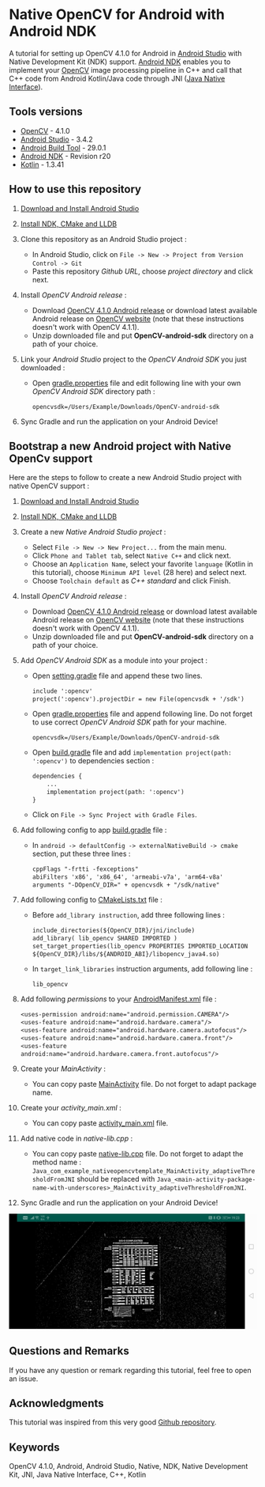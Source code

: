 Native OpenCV for Android with Android NDK
==========================================

A tutorial for setting up OpenCV 4.1.0 for Android in [Android Studio](https://developer.android.com/studio) with Native Development Kit (NDK) support. 
[Android NDK](https://developer.android.com/ndk) enables you to implement your [OpenCV](https://opencv.org) image processing pipeline in C++ and call that C++ code from Android Kotlin/Java code through JNI ([Java Native Interface](https://en.wikipedia.org/wiki/Java_Native_Interface)). 

Tools versions
--------------

* [OpenCV](https://opencv.org) - 4.1.0
* [Android Studio](https://developer.android.com/studio) - 3.4.2
* [Android Build Tool](https://developer.android.com/about) - 29.0.1
* [Android NDK](https://developer.android.com/ndk/guides) - Revision r20
* [Kotlin](https://kotlinlang.org/docs/reference/) - 1.3.41

How to use this repository
--------------------------

 1. [Download and Install Android Studio](https://developer.android.com/studio)
 
 2. [Install NDK, CMake and LLDB](https://developer.android.com/ndk/guides#download-ndk)
 
 3. Clone this repository as an Android Studio project :
     * In Android Studio, click on `File -> New -> Project from Version Control -> Git`
     * Paste this repository *Github URL*, choose *project directory* and click next.
     
4. Install *OpenCV Android release* :
    * Download [OpenCV 4.1.0 Android release](https://sourceforge.net/projects/opencvlibrary/files/4.1.0/opencv-4.1.0-android-sdk.zip/download) or download latest available Android release on [OpenCV website](https://opencv.org/releases/) (note that these instructions doesn't work with OpenCV 4.1.1).
    * Unzip downloaded file and put **OpenCV-android-sdk** directory on a path of your choice.
 
5. Link your *Android Studio* project to the *OpenCV Android SDK* you just downloaded :
    * Open [gradle.properties](gradle.properties) file and edit following line with your own *OpenCV Android SDK* directory path :
    
          opencvsdk=/Users/Example/Downloads/OpenCV-android-sdk
          
6. Sync Gradle and run the application on your Android Device!

Bootstrap a new Android project with Native OpenCv support
-------------------------------------------------------

Here are the steps to follow to create a new Android Studio project with native OpenCV support :

1. [Download and Install Android Studio](https://developer.android.com/studio)

2. [Install NDK, CMake and LLDB](https://developer.android.com/ndk/guides#download-ndk)

3. Create a new *Native Android Studio project* :
    * Select `File -> New -> New Project...` from the main menu.
    * Click `Phone and Tablet tab`, select `Native C++` and click next.
    * Choose an `Application Name`, select your favorite `language` (Kotlin in this tutorial), choose `Minimum API level` (28 here) and select next.
    * Choose `Toolchain default` as *C++ standard* and click Finish.
    
4. Install *OpenCV Android release* :
    * Download [OpenCV 4.1.0 Android release](https://sourceforge.net/projects/opencvlibrary/files/4.1.0/opencv-4.1.0-android-sdk.zip/download) or download latest available Android release on [OpenCV website](https://opencv.org/releases/) (note that these instructions doesn't work with OpenCV 4.1.1).
    * Unzip downloaded file and put **OpenCV-android-sdk** directory on a path of your choice.
    
5. Add *OpenCV Android SDK* as a module into your project :
    * Open [setting.gradle](settings.gradle) file and append these two lines.
    
          include ':opencv'
          project(':opencv').projectDir = new File(opencvsdk + '/sdk')
        
    * Open [gradle.properties](gradle.properties) file and append following line. Do not forget to use correct *OpenCV Android SDK* path for your machine. 
    
          opencvsdk=/Users/Example/Downloads/OpenCV-android-sdk
          
    * Open [build.gradle](app/build.gradle) file and add `implementation project(path: ':opencv')` to dependencies section :
    
          dependencies {
              ...
              implementation project(path: ':opencv')
          }
    
    * Click on `File -> Sync Project with Gradle Files`.
    
6. Add following config to app [build.gradle](app/build.gradle) file :
    * In `android -> defaultConfig -> externalNativeBuild -> cmake` section, put these three lines :
    
          cppFlags "-frtti -fexceptions"
          abiFilters 'x86', 'x86_64', 'armeabi-v7a', 'arm64-v8a'
          arguments "-DOpenCV_DIR=" + opencvsdk + "/sdk/native"
        
7. Add following config to [CMakeLists.txt](app/src/main/cpp/CMakeLists.txt) file :
    * Before `add_library instruction`, add three following lines :
    
          include_directories(${OpenCV_DIR}/jni/include)
          add_library( lib_opencv SHARED IMPORTED )
          set_target_properties(lib_opencv PROPERTIES IMPORTED_LOCATION ${OpenCV_DIR}/libs/${ANDROID_ABI}/libopencv_java4.so)
        
    * In `target_link_libraries` instruction arguments, add following line :
    
          lib_opencv
        
8. Add following *permissions* to your [AndroidManifest.xml](app/src/main/AndroidManifest.xml) file :

       <uses-permission android:name="android.permission.CAMERA"/>
       <uses-feature android:name="android.hardware.camera"/>
       <uses-feature android:name="android.hardware.camera.autofocus"/>
       <uses-feature android:name="android.hardware.camera.front"/>
       <uses-feature android:name="android.hardware.camera.front.autofocus"/>
    
9. Create your *MainActivity* :
    * You can copy paste [MainActivity](/app/src/main/java/com/example/nativeopencvandroidtemplate/MainActivity.kt) file. Do not forget to adapt package name.
    
10. Create your *activity_main.xml* :
    * You can copy paste [activity_main.xml](/app/src/main/res/layout/activity_main.xml) file.
    
11. Add native code in *native-lib.cpp* :
    * You can copy paste [native-lib.cpp](app/src/main/cpp/native-lib.cpp) file. Do not forget to adapt the method name : 
    `Java_com_example_nativeopencvtemplate_MainActivity_adaptiveThresholdFromJNI`
    should be replaced with 
    `Java_<main-activity-package-name-with-underscores>_MainActivity_adaptiveThresholdFromJNI`.
    
12. Sync Gradle and run the application on your Android Device!





![alt text](images/native-opencv-android-template-screenshot.jpg)


Questions and Remarks
-----------------------

If you have any question or remark regarding this tutorial, feel free to open an issue.

Acknowledgments
-------------------

This tutorial was inspired from this very good [Github repository](https://github.com/leadrien/opencv_native_androidstudio).

Keywords
----------
OpenCV 4.1.0, Android, Android Studio, Native, NDK, Native Development Kit, JNI, Java Native Interface, C++, Kotlin